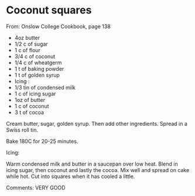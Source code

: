 # Coconut squares
From: Onslow College Cookbook, page 138

* 4oz butter
* 1/2 c of sugar
* 1 c of flour
* 3/4 c of coconut
* 1/4 c of wheatgerm
* 1 t of baking powder
* 1 t of golden syrup
* Icing :
* 1/3 tin of condensed milk
* 1 c of icing sugar
* 1oz of butter
* 1 c of coconut
* 3 t of cocoa

Cream butter, sugar, golden syrup.  Then add other ingredients. Spread in a Swiss roll tin.  

Bake 180C for 20-25 minutes.

Icing:

Warm condensed milk and butter in a saucepan over low heat.  Blend in icing sugar, then coconut and lastly the cocoa.  Mix well and spread on cake while hot.  Cut into squares when it has cooled a little.

Comments: VERY GOOD

